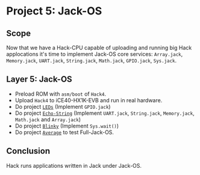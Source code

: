 # Project 5: Jack-OS

## Scope
Now that we have a Hack-CPU capable of uploading and running big Hack applocations it's time to implement Jack-OS core services: `Array.jack`, `Memory.jack`, `UART.jack`, `String.jack`, `Math.jack`, `GPIO.jack`, `Sys.jack`.

## Layer 5: Jack-OS
* Preload ROM with `asm/boot` of `Hack4`.
* Upload `Hack4` to iCE40-HX1K-EVB and run in real hardware.
* Do project [`LEDs`](LEDs) (Implement `GPIO.jack`)
* Do project [`Echo-String`](Echo-String) (Implement `UART.jack`, `String.jack`, `Memory.jack`, `Math.jack` and `Array.jack`)
* Do project [`Blinky`](Blinky) (Implement `Sys.wait()`)
* Do project [`Average`](Average) to test Full-Jack-OS.

## Conclusion

Hack runs applications written in Jack under Jack-OS.
